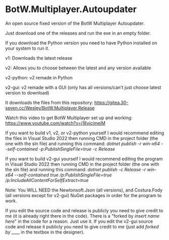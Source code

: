 # BotW.Multiplayer.Autoupdater

An open source fixed version of the BotW Multiplayer Autoupdater.

Just download one of the releases and run the exe in an empty folder.

If you download the Python version you need to have Python installed on your system to run it.

v1: Downloads the latest release

v2: Allows you to choose between the latest and any version available

v2-python: v2 remade in Python

v2-gui: v2 remade with a GUI (only has all versions/can't just choose latest version to download)

It downloads the files from this repository: https://gitea.30-seven.cc/Wesley/BotW.Multiplayer.Release

Watch this video to get BotW Multiplayer set up and working: https://www.youtube.com/watch?v=j18yicimeiM

If you want to build v1, v2, or v2-python yourself I would recommend editing the files in Visual Studio 2022 then running CMD in the project folder (the one with the sln file) and running this command: *dotnet publish -r win-x64 --self-contained -p:PublishSingleFile=true -c Release*

If you want to build v2-gui yourself I would recommend editing the program in Visual Studio 2022 then running CMD in the project folder (the one with the sln file) and running this command: *dotnet publish -c Release -r win-x64 --self-contained true /p:PublishSingleFile=true /p:IncludeAllContentForSelfExtract=true*

Note: You WILL NEED the Newtonsoft.Json (all versions), and Costura.Fody (all versions except for v2-gui) NuGet packages in order for the program to work.

If you edit the source code and release is publicly you need to give credit to me (it is already right there in the code).
There is a "forked by *insert name here*" in the code for a reason. Just use it.
If you edit the v2-gui source code and release it publicly you need to give credit to me (just add *forked by ____* in the textbox in the designer).